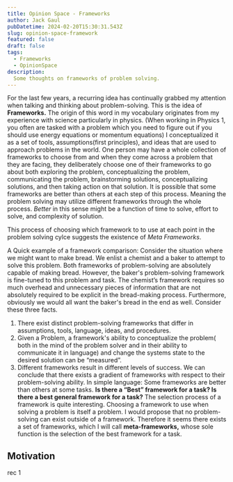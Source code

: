 ```yaml
---
title: Opinion Space - Frameworks
author: Jack Gaul
pubDatetime: 2024-02-20T15:30:31.543Z
slug: opinion-space-framework
featured: false
draft: false
tags:
  - Frameworks
  - OpinionSpace
description:
  Some thoughts on frameworks of problem solving.
---
```


For the last few years, a recurring idea has continually grabbed my attention when talking and thinking about problem-solving. This is the idea of **Frameworks.** The origin of this word in my vocabulary originates from my experience with science particularly in physics. (When working in Physics 1, you often are tasked with a problem which you need to figure out if you should use energy equations or momentum equations) I conceptualized it as a set of tools, assumptions(first principles), and ideas that are used to approach problems in the world. One person may have a whole collection of frameworks to choose from and when they come across a problem that they are facing, they deliberately choose one of their frameworks to go about both exploring the problem, conceptualizing the problem, communicating the problem, brainstorming solutions, conceptualizing solutions, and then taking action on that solution. It is possible that some frameworks are better than others at each step of this process. Meaning the problem solving may utilize different frameworks through the whole process. *Better* in this sense might be a function of time to solve, effort to solve, and complexity of solution.

This process of choosing which framework to to use at each point in the problem solving cylce suggests the existence of *Meta Frameworks*.

A Quick example of a framework comparison: Consider the situation where we might want to make bread. We enlist a chemist and a baker to attempt to solve this problem. Both frameworks of problem-solving are absolutely capable of making bread. However, the baker's problem-solving framework is fine-tuned to this problem and task. The chemist’s framework requires so much overhead and unnecessary pieces of information that are not absolutely required to be explicit in the bread-making process. Furthermore, obviously we would all want the baker's bread in the end as well.
Consider these three facts.
1. There exist distinct problem-solving frameworks that differ in assumptions, tools, language, ideas, and procedures.
2. Given a Problem, a framework's ability to conceptualize the problem( both in the mind of the problem solver and in their ability to communicate it in language) and change the systems state to the desired solution can be “measured”.
3. Different frameworks result in different levels of success.
We can conclude that there exists a gradient of frameworks with respect to their problem-solving ability.
In simple language: Some frameworks are better than others at some tasks.
**Is there a “Best” framework for a task? Is there a best general framework for a task?**
The selection process of a framework is quite interesting. Choosing a framework to use when solving a problem is itself a problem. I would propose that no problem-solving can exist outside of a framework. Therefore it seems there exists a set of frameworks, which I will call **meta-frameworks,** whose sole function is the selection of the best framework for a task.

## Motivation

rec 1